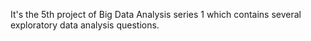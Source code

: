 It's the 5th project of Big Data Analysis series 1 which contains several exploratory data analysis questions.
